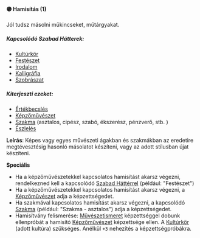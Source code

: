 #### 🟣 Hamisítás (1)

Jól tudsz másolni műkincseket, műtárgyakat.

##### Kapcsolódó Szabad Hátterek:
- [Kultúrkör](../hatterek.kiemelt/kulturkor.md)
- [Festészet](../hatterek.szabad/festeszet.md)
- [Irodalom](../hatterek.szabad/irodalom.md)
- [Kalligráfia](../hatterek.szabad/kalligrafia.md)
- [Szobrászat](../hatterek.szabad/szobraszat.md)

##### Kiterjeszti ezeket:
- [Értékbecslés](../kepzettsegek/ertekbecsles.md)
- [Képzőművészet](../kepzettsegek/kepzomuveszet.md)
- [Szakma](../kepzettsegek/szakma.md) (asztalos, cipész, szabó, ékszerész, pénzverő, stb. )
- [Észlelés](../kepzettsegek/eszleles.md)

**Leírás**: Képes vagy egyes művészeti ágakban és szakmákban az eredetire megtévesztésig hasonló másolatot készíteni, vagy az adott stílusban újat készíteni.

**Speciális**
- Ha a képzőművészetekkel kapcsolatos hamisítást akarsz végezni, rendelkezned kell a kapcsolódó [Szabad Háttérrel](../023_szabad_hatterek.md)  (például: "Festészet")
- Ha a képzőművészetekkel kapcsolatos hamisítást akarsz végezni, a [Képzőművészet](../kepzettsegek/kepzomuveszet.md) adja a képzettségedet.
- Ha szakmával kapcsolatos hamisítást akarsz végezni, a kapcsolódó [Szakma](../kepzettsegek/szakma.md) (például: "Szakma - asztalos") adja a  képzettségedet.
- Hamisítvány felismerése: [Művészetismeret](../kepzettsegek/muveszetismeret.md) képzettséggel dobunk ellenpróbát a hamisító [Képzőművészet](../kepzettsegek/kepzomuveszet.md) képzettsége ellen. A  [Kultúrkör](../hatterek.kiemelt/kulturkor.md) (adott kultúra) szükséges. Anélkül `+3` nehezítés a képzettségpróbákra.

